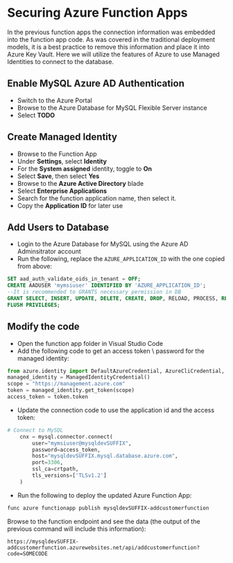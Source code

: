 # Securing Azure Function Apps

In the previous function apps the connection information was embedded into the function app code.  As was covered in the traditional deployment models, it is a best practice to remove this information and place it into Azure Key Vault.  Here we will utilize the features of Azure to use Managed Identities to connect to the database.

## Enable MySQL Azure AD Authentication

- Switch to the Azure Portal
- Browse to the Azure Database for MySQL Flexible Server instance
- Select **TODO**

## Create Managed Identity

- Browse to the Function App
- Under **Settings**, select **Identity**
- For the **System assigned** identity, toggle to **On**
- Select **Save**, then select **Yes**
- Browse to the **Azure Active Directory** blade
- Select **Enterprise Applications**
- Search for the function application name, then select it.
- Copy the **Application ID** for later use

## Add Users to Database

- Login to the Azure Database for MySQL using the Azure AD Adminsitrator account
- Run the following, replace the `AZURE_APPLICATION_ID` with the one copied from above:

```sql
SET aad_auth_validate_oids_in_tenant = OFF;
CREATE AADUSER 'mymsiuser' IDENTIFIED BY 'AZURE_APPLICATION_ID';
--It is recommended to GRANTS necessary permission in DB
GRANT SELECT, INSERT, UPDATE, DELETE, CREATE, DROP, RELOAD, PROCESS, REFERENCES, INDEX, ALTER, SHOW DATABASES, CREATE TEMPORARY TABLES, LOCK TABLES, EXECUTE, REPLICATION SLAVE, REPLICATION CLIENT, CREATE VIEW, SHOW VIEW, CREATE ROUTINE, ALTER ROUTINE, CREATE USER, EVENT, TRIGGER ON *.* TO 'myuser'@'%' WITH GRANT OPTION;
FLUSH PRIVILEGES;
```

## Modify the code

- Open the function app folder in Visual Studio Code
- Add the following code to get an access token \ password for the managed identity:

```python
from azure.identity import DefaultAzureCredential, AzureCliCredential, ChainedTokenCredential, ManagedIdentityCredential
managed_identity = ManagedIdentityCredential()
scope = "https://management.azure.com"
token = managed_identity.get_token(scope)
access_token = token.token
```

- Update the connection code to use the application id and the access token:

```python
# Connect to MySQL
    cnx = mysql.connector.connect(
        user="mymsiuser@mysqldevSUFFIX", 
        password=access_token, 
        host="mysqldevSUFFIX.mysql.database.azure.com", 
        port=3306,
        ssl_ca=crtpath,
        tls_versions=['TLSv1.2']
    )
```

- Run the following to deploy the updated Azure Function App:

```powershell
func azure functionapp publish mysqldevSUFFIX-addcustomerfunction
```

Browse to the function endpoint and see the data (the output of the previous command will include this information):

```text
https://mysqldevSUFFIX-addcustomerfunction.azurewebsites.net/api/addcustomerfunction?code=SOMECODE
```

